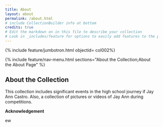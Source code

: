 ```yaml
---
title: About
layout: about
permalink: /about.html
# include CollectionBuilder info at bottom
credits: true
# Edit the markdown on in this file to describe your collection
# Look in _includes/feature for options to easily add features to the page
---
```


{% include feature/jumbotron.html objectid= col002%}

{% include feature/nav-menu.html sections="About the Collection;About the About Page" %}

## About the Collection

This collection includes significant events in the high school journey if Jay Ann Castro. Also, a collection of pictures or videos of Jay Ann during competitions.


**Acknowledgement**

ew



